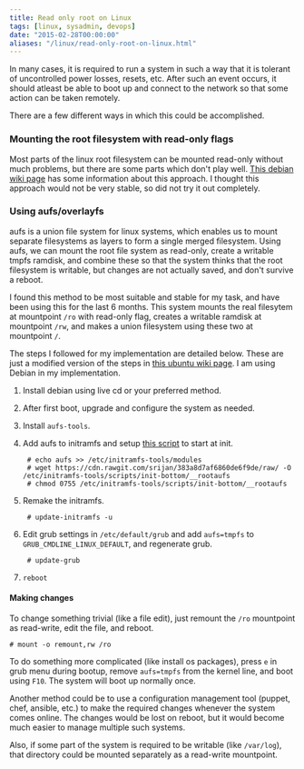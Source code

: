 ```yaml
---
title: Read only root on Linux
tags: [linux, sysadmin, devops]
date: "2015-02-28T00:00:00"
aliases: "/linux/read-only-root-on-linux.html"
---
```


In many cases, it is required to run a system in such a way that it is tolerant of uncontrolled power losses, resets, etc. After such an event occurs, it should atleast be able to boot up and connect to the network so that some action can be taken remotely.

There are a few different ways in which this could be accomplished.

### Mounting the root filesystem with read-only flags

Most parts of the linux root filesystem can be mounted read-only without much problems, but there are some parts which don't play well. [This debian wiki page](https://wiki.debian.org/ReadonlyRoot) has some information about this approach. I thought this approach would not be very stable, so did not try it out completely.

### Using aufs/overlayfs

aufs is a union file system for linux systems, which enables us to mount separate filesystems as layers to form a single merged filesystem. Using aufs, we can mount the root file system as read-only, create a writable tmpfs ramdisk, and combine these so that the system thinks that the root filesystem is writable, but changes are not actually saved, and don't survive a reboot.

I found this method to be most suitable and stable for my task, and have been using this for the last 6 months. This system mounts the real filesytem at mountpoint `/ro` with read-only flag, creates a writable ramdisk at mountpoint `/rw`, and makes a union filesystem using these two at mountpoint `/`.

The steps I followed for my implementation are detailed below. These are just a modified version of the steps in [this ubuntu wiki page](https://help.ubuntu.com/community/aufsRootFileSystemOnUsbFlash). I am using Debian in my implementation.

1. Install debian using live cd or your preferred method.

2. After first boot, upgrade and configure the system as needed.

3. Install `aufs-tools`.

4. Add aufs to initramfs and setup [this script](https://gist.github.com/srijan/383a8d7af6860de6f9de) to start at init.

		# echo aufs >> /etc/initramfs-tools/modules
		# wget https://cdn.rawgit.com/srijan/383a8d7af6860de6f9de/raw/ -O /etc/initramfs-tools/scripts/init-bottom/__rootaufs
		# chmod 0755 /etc/initramfs-tools/scripts/init-bottom/__rootaufs

5. Remake the initramfs.

		# update-initramfs -u

6. Edit grub settings in `/etc/default/grub` and add `aufs=tmpfs` to `GRUB_CMDLINE_LINUX_DEFAULT`, and regenerate grub.

		# update-grub

7. `reboot`

#### Making changes

To change something trivial (like a file edit), just remount the `/ro` mountpoint as read-write, edit the file, and reboot.

	# mount -o remount,rw /ro

To do something more complicated (like install os packages), press `e` in grub menu during bootup, remove `aufs=tmpfs` from the kernel line, and boot using `F10`. The system will boot up normally once.

Another method could be to use a configuration management tool (puppet, chef, ansible, etc.) to make the required changes whenever the system comes online. The changes would be lost on reboot, but it would become much easier to manage multiple such systems.

Also, if some part of the system is required to be writable (like `/var/log`), that directory could be mounted separately as a read-write mountpoint.
